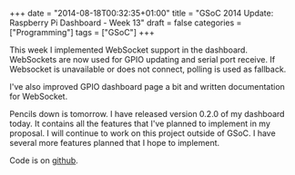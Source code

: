 +++
date = "2014-08-18T00:32:35+01:00"
title = "GSoC 2014 Update: Raspberry Pi Dashboard - Week 13"
draft = false
categories = ["Programming"]
tags = ["GSoC"]
+++

This week I implemented WebSocket support in the dashboard. WebSockets are now used for GPIO updating and serial port receive. If Websocket is unavailable or does not connect, polling is used as fallback.

I've also improved GPIO dashboard page a bit and written documentation for WebSocket.

Pencils down is tomorrow. I have released version 0.2.0 of my dashboard today. It contains all the features that I've planned to implement in my proposal. I will continue to work on this project outside of GSoC. I have several more features planned that I hope to implement.

Code is on [github](https://github.com/matematik7/rpi-dashboard).
